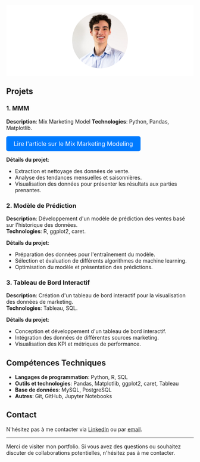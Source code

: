 <!-- Bandeau en haut de la page -->
<div style="background-color: white; padding: 20px; text-align: center;">
    <img src="photo profile.jpg" alt="Photo de moi" style="border-radius: 50%; width: 150px; height: 150px; margin: auto; display: block;">
</div>

## Projets

### 1. MMM
**Description**: Mix Marketing Model
**Technologies**: Python, Pandas, Matplotlib.

<a href="article_mmm.html" style="display: inline-block; padding: 10px 20px; font-size: 16px; color: white; background-color: #007BFF; border-radius: 5px; text-align: center; text-decoration: none;">Lire l'article sur le Mix Marketing Modeling</a>

**Détails du projet**:
- Extraction et nettoyage des données de vente.
- Analyse des tendances mensuelles et saisonnières.
- Visualisation des données pour présenter les résultats aux parties prenantes.

### 2. Modèle de Prédiction
**Description**: Développement d'un modèle de prédiction des ventes basé sur l'historique des données.  
**Technologies**: R, ggplot2, caret.

**Détails du projet**:
- Préparation des données pour l'entraînement du modèle.
- Sélection et évaluation de différents algorithmes de machine learning.
- Optimisation du modèle et présentation des prédictions.

### 3. Tableau de Bord Interactif
**Description**: Création d'un tableau de bord interactif pour la visualisation des données de marketing.  
**Technologies**: Tableau, SQL.

**Détails du projet**:
- Conception et développement d'un tableau de bord interactif.
- Intégration des données de différentes sources marketing.
- Visualisation des KPI et métriques de performance.

## Compétences Techniques
- **Langages de programmation**: Python, R, SQL
- **Outils et technologies**: Pandas, Matplotlib, ggplot2, caret, Tableau
- **Base de données**: MySQL, PostgreSQL
- **Autres**: Git, GitHub, Jupyter Notebooks

## Contact

N'hésitez pas à me contacter via [LinkedIn](https://www.linkedin.com/) ou par [email](mailto:your-email@example.com).

---

Merci de visiter mon portfolio. Si vous avez des questions ou souhaitez discuter de collaborations potentielles, n'hésitez pas à me contacter.
